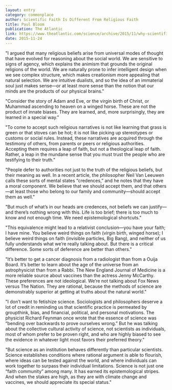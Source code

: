 ```yaml
---
layout: entry
category: commonplace
author: Scientific Faith Is Different From Religious Faith
title: Paul Bloom
publication: The Atlantic
link: https://www.theatlantic.com/science/archive/2015/11/why-scientific-faith-isnt-the-same-as-religious-faith/417357/
date: 2015-11-24
---
```


"I argued that many religious beliefs arise from universal modes of thought that have evolved for reasoning about the social world. We are sensitive to signs of agency, which explains the animism that grounds the original religions of the world. We are naturally prone to infer intelligent design when we see complex structure, which makes creationism more appealing that natural selection. We are intuitive dualists, and so the idea of an immaterial soul just makes sense—or at least more sense than the notion that our minds are the products of our physical brains."

"Consider the story of Adam and Eve, or the virgin birth of Christ, or Muhammad ascending to heaven on a winged horse. These are not the product of innate biases. They are learned, and, more surprisingly, they are learned in a special way."

"To come to accept such religious narratives is not like learning that grass is green or that stoves can be hot; it is not like picking up stereotypes or customs or social rules. Instead, these narratives are acquired through the testimony of others, from parents or peers or religious authorities. Accepting them requires a leap of faith, but not a theological leap of faith. Rather, a leap in the mundane sense that you must trust the people who are testifying to their truth."

"People defer to authorities not just to the truth of the religious beliefs, but their meaning as well. In a recent article, the philosopher Neil Van Leeuwen calls these sorts of mental states “credences,” and he notes that they have a moral component. We believe that we should accept them, and that others—at least those who belong to our family and community—should accept them as well."

"But much of what’s in our heads are credences, not beliefs we can justify—and there’s nothing wrong with this. Life is too brief; there is too much to know and not enough time. We need epistemological shortcuts."

"This equivalence might lead to a relativist conclusion—you have your faith; I have mine. You believe weird things on faith (virgin birth, winged horse); I believe weird things on faith (invisible particles, Big Bang), and neither of us fully understands what we’re really talking about. But there is a critical difference. Some sorts of deference are better than others."

"It’s better to get a cancer diagnosis from a radiologist than from a Ouija Board. It’s better to learn about the age of the universe from an astrophysicist than from a Rabbi. The New England Journal of Medicine is a more reliable source about vaccines than the actress Jenny McCarthy. These preferences are not ideological. We’re not talking about Fox News versus The Nation. They are rational, because the methods of science are demonstrably superior at getting at truths about the natural world."

"I don’t want to fetishize science. Sociologists and philosophers deserve a lot of credit in reminding us that scientific practice is permeated by groupthink, bias, and financial, political, and personal motivations. The physicist Richard Feynman once wrote that the essence of science was “bending over backwards to prove ourselves wrong.” But he was talking about the collective cultural activity of science, not scientists as individuals, most of whom prefer to be proven right, and who are highly biased to see the evidence in whatever light most favors their preferred theory."

"But science as an institution behaves differently than particular scientists. Science establishes conditions where rational argument is able to flourish, where ideas can be tested against the world, and where individuals can work together to surpass their individual limitations. Science is not just one “faith community” among many. It has earned its epistemological stripes. And when the stakes are high, as they are with climate change and vaccines, we should appreciate its special status."